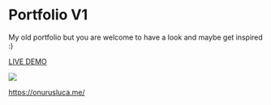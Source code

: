 # Portfolio V1

My old portfolio but you are welcome to have a look and maybe get inspired :)

<a href="https://uslucaonurv1.netlify.app/en" target="_blank" >LIVE DEMO</a>

<a href="https://www.linkpicture.com/view.php?img=LPic5fc2cafc4008c630089"><img src="https://www.linkpicture.com/q/portfolio_1.png" type="image"></a>

https://onurusluca.me/
